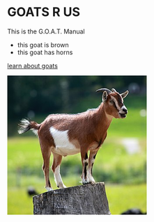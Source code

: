 # GOATS R US

This is the G.O.A.T. Manual 

- this goat is brown
- this goat has horns

[learn about goats](https://en.wikipedia.org/wiki/Goat)

![Goat on a tree stump](goat.jpg)

